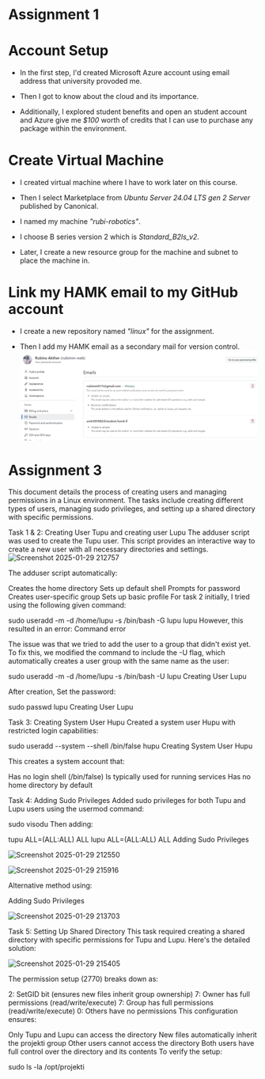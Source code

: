 # Assignment 1
# Account Setup
- In  the first step, I'd created Microsoft Azure account using email address that university provoded me.

- Then I got  to know about the cloud and its importance. 

- Additionally, I explored student benefits and open an student account and Azure give me *$100* worth of credits that I can use to purchase any package within the environment.


# Create Virtual Machine
- I created virtual machine where I have to work later on this course.

- Then I select Marketplace from *Ubuntu Server 24.04 LTS gen 2 Server* published by Canonical. 

- I named my machine *"rubi-robotics"*.

- I choose B series version 2 which is *Standard_B2ls_v2*.

- Later, I create a new resource group for the machine and subnet to place the machine in.

# Link my HAMK email to my GitHub account

- I create a new repository named *"linux"* for the assignment.

- Then I add my HAMK email as a secondary mail for version control.
![screenshot 1](image/Screenshot_22-1-2025_15321_github.com.jpeg)


# Assignment 3
This document details the process of creating users and managing permissions in a Linux environment. The tasks include creating different types of users, managing sudo privileges, and setting up a shared directory with specific permissions.

Task 1 & 2: Creating User Tupu and creating user Lupu
The adduser script was used to create the Tupu user. This script provides an interactive way to create a new user with all necessary directories and settings.
![Screenshot 2025-01-29 212757](https://github.com/user-attachments/assets/857340d1-313a-4d58-a7fa-85a98252bfc0)

The adduser script automatically:

Creates the home directory
Sets up default shell
Prompts for password
Creates user-specific group
Sets up basic profile
For task 2 initially, I tried using the following given command:

sudo useradd -m -d /home/lupu -s /bin/bash -G lupu lupu
However, this resulted in an error: Command error

The issue was that we tried to add the user to a group that didn't exist yet. To fix this, we modified the command to include the -U flag, which automatically creates a user group with the same name as the user:

sudo useradd -m -d /home/lupu -s /bin/bash -U lupu
Creating User Lupu

After creation, Set the password:

sudo passwd lupu
Creating User Lupu

Task 3: Creating System User Hupu
Created a system user Hupu with restricted login capabilities:

sudo useradd --system --shell /bin/false hupu
Creating System User Hupu

This creates a system account that:

Has no login shell (/bin/false)
Is typically used for running services
Has no home directory by default

Task 4: Adding Sudo Privileges
Added sudo privileges for both Tupu and Lupu users using the usermod command:

sudo visodu
Then adding:

tupu ALL=(ALL:ALL) ALL
lupu ALL=(ALL:ALL) ALL
Adding Sudo Privileges

![Screenshot 2025-01-29 212550](https://github.com/user-attachments/assets/b1dcc495-14b0-4227-be5e-9af66fa011ad)

![Screenshot 2025-01-29 215916](https://github.com/user-attachments/assets/3a9bbd7d-bba0-43a7-be08-f13d6246b73e)

Alternative method using:

Adding Sudo Privileges

![Screenshot 2025-01-29 213703](https://github.com/user-attachments/assets/ebbc6394-3c63-436c-9134-b030dc8a8477)

Task 5: Setting Up Shared Directory
This task required creating a shared directory with specific permissions for Tupu and Lupu. Here's the detailed solution:



![Screenshot 2025-01-29 215405](https://github.com/user-attachments/assets/4bfa99f5-99f6-420e-8c5b-8fc1e2b600d6)

The permission setup (2770) breaks down as:

2: SetGID bit (ensures new files inherit group ownership)
7: Owner has full permissions (read/write/execute)
7: Group has full permissions (read/write/execute)
0: Others have no permissions
This configuration ensures:

Only Tupu and Lupu can access the directory
New files automatically inherit the projekti group
Other users cannot access the directory
Both users have full control over the directory and its contents
To verify the setup:

sudo ls -la /opt/projekti
